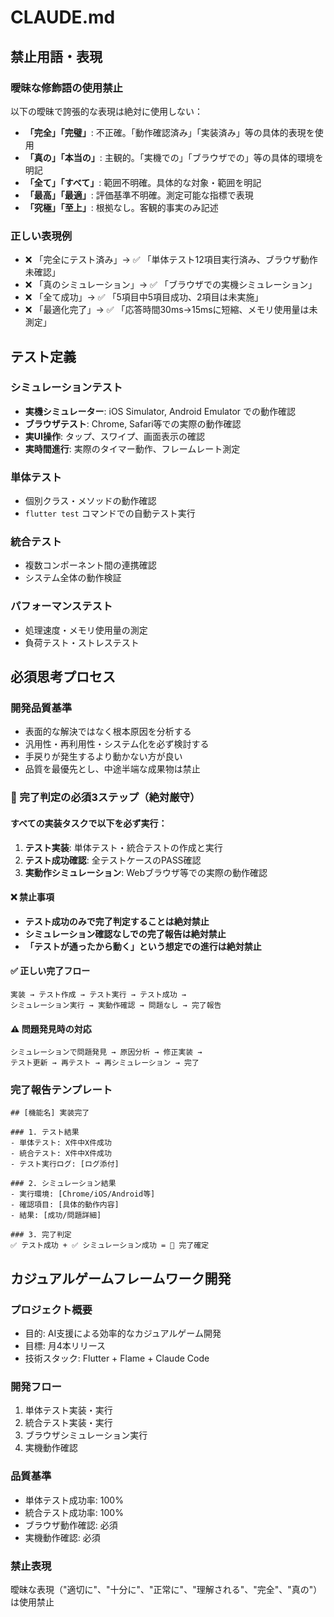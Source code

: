 # CLAUDE.md

## 禁止用語・表現

### 曖昧な修飾語の使用禁止
以下の曖昧で誇張的な表現は絶対に使用しない：
- **「完全」「完璧」**: 不正確。「動作確認済み」「実装済み」等の具体的表現を使用
- **「真の」「本当の」**: 主観的。「実機での」「ブラウザでの」等の具体的環境を明記
- **「全て」「すべて」**: 範囲不明確。具体的な対象・範囲を明記
- **「最高」「最適」**: 評価基準不明確。測定可能な指標で表現
- **「究極」「至上」**: 根拠なし。客観的事実のみ記述

### 正しい表現例
- ❌ 「完全にテスト済み」→ ✅ 「単体テスト12項目実行済み、ブラウザ動作未確認」
- ❌ 「真のシミュレーション」→ ✅ 「ブラウザでの実機シミュレーション」
- ❌ 「全て成功」→ ✅ 「5項目中5項目成功、2項目は未実施」
- ❌ 「最適化完了」→ ✅ 「応答時間30ms→15msに短縮、メモリ使用量は未測定」

## テスト定義

### シミュレーションテスト
- **実機シミュレーター**: iOS Simulator, Android Emulator での動作確認
- **ブラウザテスト**: Chrome, Safari等での実際の動作確認
- **実UI操作**: タップ、スワイプ、画面表示の確認
- **実時間進行**: 実際のタイマー動作、フレームレート測定

### 単体テスト
- 個別クラス・メソッドの動作確認
- `flutter test` コマンドでの自動テスト実行

### 統合テスト
- 複数コンポーネント間の連携確認
- システム全体の動作検証

### パフォーマンステスト
- 処理速度・メモリ使用量の測定
- 負荷テスト・ストレステスト

## 必須思考プロセス

### 開発品質基準
- 表面的な解決ではなく根本原因を分析する
- 汎用性・再利用性・システム化を必ず検討する
- 手戻りが発生するより動かない方が良い
- 品質を最優先とし、中途半端な成果物は禁止

### 🚨 完了判定の必須3ステップ（絶対厳守）

#### すべての実装タスクで以下を必ず実行：
1. **テスト実装**: 単体テスト・統合テストの作成と実行
2. **テスト成功確認**: 全テストケースのPASS確認
3. **実動作シミュレーション**: Webブラウザ等での実際の動作確認

#### ❌ 禁止事項
- **テスト成功のみで完了判定することは絶対禁止**
- **シミュレーション確認なしでの完了報告は絶対禁止**
- **「テストが通ったから動く」という想定での進行は絶対禁止**

#### ✅ 正しい完了フロー
```
実装 → テスト作成 → テスト実行 → テスト成功 → 
シミュレーション実行 → 実動作確認 → 問題なし → 完了報告
```

#### ⚠️ 問題発見時の対応
```
シミュレーションで問題発見 → 原因分析 → 修正実装 → 
テスト更新 → 再テスト → 再シミュレーション → 完了
```

### 完了報告テンプレート
```
## [機能名] 実装完了

### 1. テスト結果
- 単体テスト: X件中X件成功
- 統合テスト: X件中X件成功
- テスト実行ログ: [ログ添付]

### 2. シミュレーション結果
- 実行環境: [Chrome/iOS/Android等]
- 確認項目: [具体的動作内容]
- 結果: [成功/問題詳細]

### 3. 完了判定
✅ テスト成功 + ✅ シミュレーション成功 = 🎯 完了確定
```

## カジュアルゲームフレームワーク開発

### プロジェクト概要
- 目的: AI支援による効率的なカジュアルゲーム開発
- 目標: 月4本リリース
- 技術スタック: Flutter + Flame + Claude Code

### 開発フロー
1. 単体テスト実装・実行
2. 統合テスト実装・実行  
3. ブラウザシミュレーション実行
4. 実機動作確認

### 品質基準
- 単体テスト成功率: 100%
- 統合テスト成功率: 100%
- ブラウザ動作確認: 必須
- 実機動作確認: 必須

### 禁止表現
曖昧な表現（"適切に"、"十分に"、"正常に"、"理解される"、"完全"、"真の"）は使用禁止